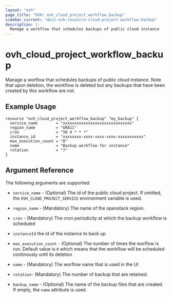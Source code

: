 ```yaml
---
layout: "ovh"
page_title: "OVH: ovh_cloud_project_workflow_backup"
sidebar_current: "docs-ovh-resource-cloud-project-workflow-backup"
description: |-
  Manage a workflow that schedules backups of public cloud instance 
---
```


# ovh_cloud_project_workflow_backup

Manage a worflow that schedules backups of public cloud instance.
Note that upon deletion, the workflow is deleted but any backups that have been created by this workflow are not. 

## Example Usage

```hcl
resource "ovh_cloud_project_workflow_backup" "my_backup" {
  service_name        = "xxxxxxxxxxxxxxxxxxxxxxxxxxxxxx"
  region_name         = "GRA11"
  cron                = "50 4 * * *"
  instance_id         = "xxxxxxxx-xxxx-xxxx-xxxx-xxxxxxxxxxx"
  max_execution_count = "0"
  name                = "Backup workflow for instance"
  rotation            = "7"
}
```

## Argument Reference

The following arguments are supported:

* `service_name` - (Optional) The id of the public cloud project. If omitted, the `OVH_CLOUD_PROJECT_SERVICE` environment variable is used.

* `region_name` - (Mandatory) The name of the openstack region. 

* `cron` - (Mandatory) The cron periodicity at which the backup workflow is scheduled

* `instanceId` the id of the instance to back up

* `max_execution_count` - (Optional) The number of times the worflow is run. Default value is `0` which means that the workflow will be scheduled continously until its deletion

* `name` - (Mandatory) The worflow name that is used in the UI 
* `rotation`- (Mandatory) The number of backup that are retained. 
* `backup_name` - (Optional) The name of the backup files that are created. If empty, the `name` attribute is used. 
